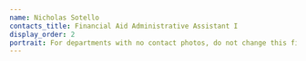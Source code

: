 ```yaml
---
name: Nicholas Sotello
contacts_title: Financial Aid Administrative Assistant I
display_order: 2
portrait: For departments with no contact photos, do not change this field.
---
```

